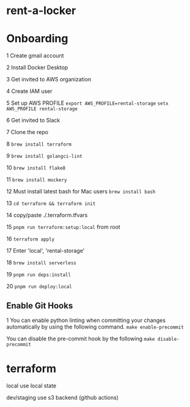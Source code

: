 # rent-a-locker

# Onboarding

1 Create gmail account

2 Install Docker Desktop

3 Get invited to AWS organization

4 Create IAM user

5 Set up AWS PROFILE
`export AWS_PROFILE=rental-storage`
`setx AWS_PROFILE rental-storage`

6 Get invited to Slack

7 Clone the repo

8 `brew install terraform`

9 `brew install golangci-lint`

10 `brew install flake8`

11 `brew install mockery`

12 Must install latest bash for Mac users
`brew install bash`

13 `cd terraform && terraform init`

14 copy/paste ./.terraform.tfvars

15 `pnpm run terraform:setup:local` from root

16 `terraform apply`

17 Enter 'local', 'rental-storage'

18 `brew install serverless`

19 `pnpm run deps:install`

20 `pnpm run deploy:local`

## Enable Git Hooks

1 You can enable python linting when committing your changes automatically by using the following command.
`make enable-precommit`

You can disable the pre-commit hook by the following
`make disable-precommit`

# terraform

local
use local state

dev/staging
use s3 backend (github actions)
